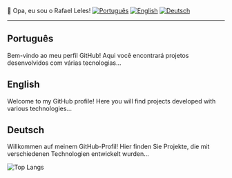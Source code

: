 👋 Opa, eu sou o Rafael Leles!                                                                                                                                          [![Português](https://img.shields.io/badge/Lang-Portuguese-green?style=for-the-badge&logo=google-translate)](#português)
[![English](https://img.shields.io/badge/Lang-English-blue?style=for-the-badge&logo=google-translate)](#english)
[![Deutsch](https://img.shields.io/badge/Lang-German-black?style=for-the-badge&logo=google-translate)](#deutsch)





---

## Português

Bem-vindo ao meu perfil GitHub! Aqui você encontrará projetos desenvolvidos com várias tecnologias...

## English

Welcome to my GitHub profile! Here you will find projects developed with various technologies...

## Deutsch

Willkommen auf meinem GitHub-Profil! Hier finden Sie Projekte, die mit verschiedenen Technologien entwickelt wurden...


![Top Langs](https://github-readme-stats.vercel.app/api/top-langs/?username=rafaeleles&layout=compact&theme=transparent)

<!--
**rafaeleles/rafaeleles** is a ✨ _special_ ✨ repository because its `README.md` (this file) appears on your GitHub profile.

Here are some ideas to get you started:

- 🔭 I’m currently working on ...
- 🌱 I’m currently learning ...
- 👯 I’m looking to collaborate on ...
- 🤔 I’m looking for help with ...
- 💬 Ask me about ...
- 📫 How to reach me: ...
- 😄 Pronouns: ...
- ⚡ Fun fact: ...
-->
